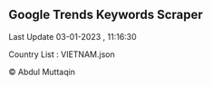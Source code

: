 

## Google Trends Keywords Scraper 
 
Last Update 03-01-2023 , 11:16:30

Country List :
VIETNAM.json



© Abdul Muttaqin 
